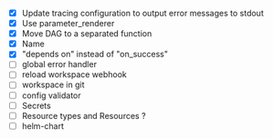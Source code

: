 - [x] Update tracing configuration to output error messages to stdout
- [x] Use parameter_renderer
- [x] Move DAG to a separated function
- [x] Name
- [X] "depends on" instead of "on_success"
- [ ] global error handler
- [ ] reload workspace webhook
- [ ] workspace in git
- [ ] config validator
- [ ] Secrets
- [ ] Resource types and Resources ?
- [ ] helm-chart